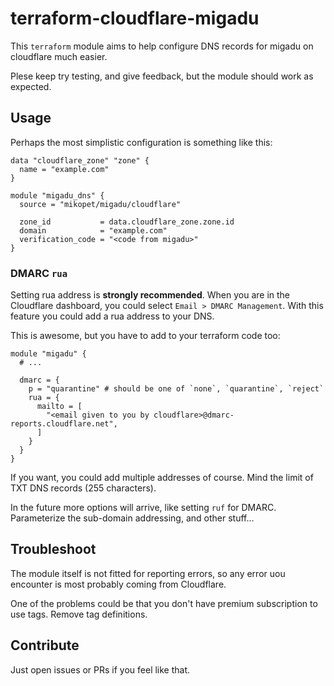 # terraform-cloudflare-migadu

This `terraform` module aims to help configure DNS records for migadu on cloudflare much easier.

Plese keep try testing, and give feedback, but the module should work as expected.

## Usage

Perhaps the most simplistic configuration is something like this:

```hcl
data "cloudflare_zone" "zone" {
  name = "example.com"
}

module "migadu_dns" {
  source = "mikopet/migadu/cloudflare"

  zone_id           = data.cloudflare_zone.zone.id
  domain            = "example.com"
  verification_code = "<code from migadu>"
}
```

### DMARC `rua`

Setting rua address is **strongly recommended**. When you are in the Cloudflare dashboard,
you could select `Email > DMARC Management`. With this feature you could add a rua address
to your DNS.

This is awesome, but you have to add to your terraform code too:

```hcl
module "migadu" {
  # ...

  dmarc = {
    p = "quarantine" # should be one of `none`, `quarantine`, `reject`
    rua = {
      mailto = [
        "<email given to you by cloudflare>@dmarc-reports.cloudflare.net",
      ]
    }
  }
}
```

If you want, you could add multiple addresses of course. Mind the limit of TXT DNS records (255 characters).

In the future more options will arrive, like setting `ruf` for DMARC.
Parameterize the sub-domain addressing, and other stuff...

## Troubleshoot

The module itself is not fitted for reporting errors, so any error uou encounter
is most probably coming from Cloudflare.

One of the problems could be that you don't have premium subscription to use tags.
Remove tag definitions.

## Contribute

Just open issues or PRs if you feel like that.

